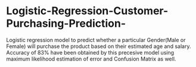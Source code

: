 # Logistic-Regression-Customer-Purchasing-Prediction-
 Logistic regression model to predict whether a particular Gender(Male or Female) will purchase the product based on their estimated age and salary. Accuracy of 83% have been obtained by this precesive model using maximum likelihood estimation of error and Confusion Matrix as well.
